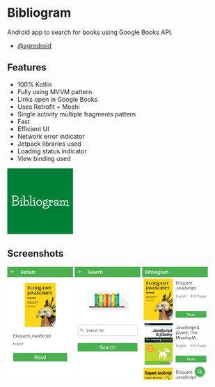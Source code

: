 # Bibliogram
Android app to search for books using Google Books API.
- [@agrodroid](https://github.com/agrodroid)

  
## Features

- 100% Kotlin
- Fully using MVVM pattern
- Links open in Google Books
- Uses Retrofit + Moshi
- Single activity multiple fragments pattern
- Fast
- Efficient UI
- Network error indicator
- Jetpack libraries used
- Loading status indicator
- View binding used

  
<img src="https://github.com/agrodroid/Bibliogram/blob/new-branch/Bibliogram.png?raw=true" width="30%">

    
## Screenshots
<img src="https://github.com/agrodroid/Bibliogram/blob/new-branch/biblio1.jpg?raw=true" width="30%">
<img src="https://github.com/agrodroid/Bibliogram/blob/new-branch/biblio2.jpg?raw=true" width="30%">
<img src="https://github.com/agrodroid/Bibliogram/blob/new-branch/biblio3.jpg?raw=true" width="30%">
